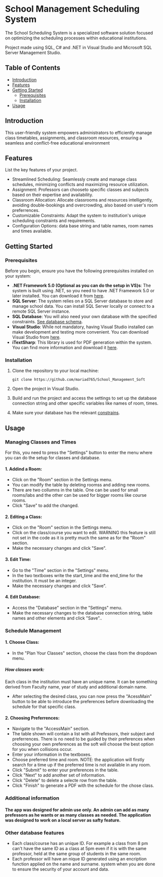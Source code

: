 # School Management Scheduling System 
The School Scheduling System is a specialized software solution focused on optimizing the scheduling processes within educational institutions.

Project made using SQL, C# and .NET in Visual Studio and Microsoft SQL Server Management Studio.

## Table of Contents

- [Introduction](#introduction)
- [Features](#features)
- [Getting Started](#getting-started)
  - [Prerequisites](#prerequisites)
  - [Installation](#installation)
- [Usage](#usage)

## Introduction

This user-friendly system empowers administrators to efficiently manage class timetables, assignments, and classroom resources, ensuring a seamless and conflict-free educational environment

## Features

List the key features of your project.

- Streamlined Scheduling: Seamlessly create and manage class schedules, minimizing conflicts and maximizing resource utilization.
- Assignment: Professors can chooseto specific classes and subjects based on their expertise and availability.
- Classroom Allocation: Allocate classrooms and resources intelligently, avoiding double-bookings and overcrowding, also based on user's room preferrences.
- Customizable Constraints: Adapt the system to institution's unique scheduling constraints and requirements.
- Configuration Options: data base string and table names, room names and times available.

## Getting Started

### Prerequisites

Before you begin, ensure you have the following prerequisites installed on your system:

- **.NET Framework 5.0 (Optional as you can do the setup in VS)s**: The system is built using .NET, so you need to have .NET Framework 5.0 or later installed. You can download it from [here](https://dotnet.microsoft.com/download).
- **SQL Server**: The system relies on a SQL Server database to store and manage school data. You can install SQL Server locally or connect to a remote SQL Server instance.
- **SQL Database**: You will also need your own database with the specified constraints. [See database schema](https://github.com/mariad765/School_Management_Soft/blob/master/SqlQuery_1.sql).
- **Visual Studio**: While not mandatory, having Visual Studio installed can make development and testing more convenient. You can download Visual Studio from [here](https://visualstudio.microsoft.com/).
- **iTextSharp**: This library is used for PDF generation within the system. You can find more information and download it [here](https://www.nuget.org/packages/iTextSharp/).

### Installation



1. Clone the repository to your local machine:

   ```shell
   git clone https://github.com/mariad765/School_Management_Soft
   ```
 2. Open the project in Visual Studio.
 3. Build and run the project and access the settings to set up the database connection string and other specific variables like names of room, times.
 4. Make sure your database has the relevant [constrains](https://github.com/mariad765/School_Management_Soft/blob/master/SqlQuery_1.sql).

 ## Usage

### Managing Classes and Times


For this, you need to press the "Settings" button to enter the menu where you can do the setup for classes and database.
#### 1. Addind a Room:

- Click on the "Room" section in the Settings menu.
- You can modify the table by deleting roomss and adding new rooms.
- There are two collumns in the table. One can be used for small rooms/labs and the other can be used for bigger rooms like course rooms. 
- Click "Save" to add the changed.

#### 2. Editing a Class:

- Click on the "Room" section in the Settings menu.
- Click on the class/course you want to edit. WARNING this feature is still not set in the code as it is pretty much the same as for the "Room" section.
- Make the necessary changes and click "Save".

#### 3. Edit Time:

- Go to the "Time" section in the "Settings" menu.
- In the two textboxes write the start_time and the end_time for the institution. It must be an integer.
- Make the necessary changes and click "Save".

#### 4. Edit Database:

- Access the "Database" section in the "Settings" menu.
- Make the necessary changes to the database connection string, table names and other elements and click "Save"..

### Schedule Management

#### 1. Choose Class:

- In the "Plan Your Classes" section, choose the class from the dropdown menu.
 ##### How classes work:
 Each class in the institution must have an unique name. It can be something derived from Faculty name, year of study and additional domain name.
- After selecting the desired class, you can now press the "AcessMain" button to be able to introduce the preferences before downloading the schedule for that specific class.

#### 2. Choosing Preferrences:

- Navigate to the "AccessMain" section.
- The table shown will contain a list with all Prefessors, their subject and preferrences. There is no need to be guided by their preferences when choosing your own preferences as the soft will choose the best option for you when collisions occur.
- Enter your information in the textboxes.
- Choose preferred time and room. NOTE: the application will firstly search for a time up if the preferred time is not available in any room.
- Click "Submit" to enter your preferences in the table.
- Click "Next" to add another set of information.
- Click "Delete" to delete a selecte row from the table.
- Click "Finish" to generate a PDF with the schedule for the chose class.

### Additional information

#### The app was designed for admin use only. An admin can add as many prefessors as he wants or as many classes as needed. The application was designed to work on a local server as safty feature.
### Other database features


- Each class/course has an unique ID. For example a class from 8 pm can't have the same ID as a class at 5pm even if it is with the same professor, held at the same group of students in the same room.
- Each professor will have an nique ID generated using an encription function applied on the name and surname.
system when you are done to ensure the security of your account and data.
